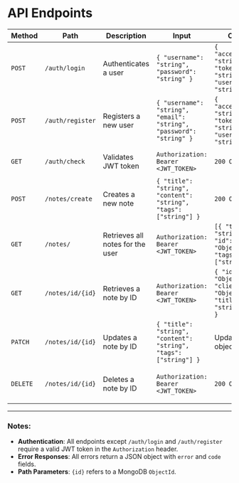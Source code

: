 # API Endpoints

| **Method** | **Path**               | **Description**                     | **Input**                                                                 | **Output**                                                                 | **Errors**                                                                 |
|------------|------------------------|-------------------------------------|---------------------------------------------------------------------------|----------------------------------------------------------------------------|----------------------------------------------------------------------------|
| `POST`     | `/auth/login`          | Authenticates a user                | `{ "username": "string", "password": "string" }`                          | `{ "acces_token": "string", "token_type": "string", "username": "string" }`| `400`: Missing credentials, `401`: Wrong credentials, `500`: Token error   |
| `POST`     | `/auth/register`       | Registers a new user                | `{ "username": "string", "email": "string", "password": "string" }`       | `{ "acces_token": "string", "token_type": "string", "username": "string" }`| `400`: Missing credentials, `409`: User exists, `500`: Token/database error|
| `GET`      | `/auth/check`          | Validates JWT token                 | `Authorization: Bearer <JWT_TOKEN>`                                       | `200 OK`                                                                   | `401`: Invalid/expired token                                              |
| `POST`     | `/notes/create`        | Creates a new note                  | `{ "title": "string", "content": "string", "tags": ["string"] }`          | `200 OK`                                                                   | `401`: Invalid token, `500`: Database error                               |
| `GET`      | `/notes/`              | Retrieves all notes for the user    | `Authorization: Bearer <JWT_TOKEN>`                                       | `[{ "title": "string", "id": "ObjectId", "tags": ["string"] }]`            | `401`: Invalid token, `500`: Database error                               |
| `GET`      | `/notes/id/{id}`       | Retrieves a note by ID              | `Authorization: Bearer <JWT_TOKEN>`                                       | `{ "id": "ObjectId", "client_id": "ObjectId", "title": "string", ... }`    | `401`: Invalid token, `404`: Note not found, `500`: Database error         |
| `PATCH`    | `/notes/id/{id}`       | Updates a note by ID                | `{ "title": "string", "content": "string", "tags": ["string"] }`          | Updated note object                                                        | `401`: Invalid token, `404`: Note not found, `500`: Database error         |
| `DELETE`   | `/notes/id/{id}`       | Deletes a note by ID                | `Authorization: Bearer <JWT_TOKEN>`                                       | `200 OK`                                                                   | `401`: Invalid token, `404`: Note not found, `500`: Database error         |

---

### Notes:
- **Authentication**: All endpoints except `/auth/login` and `/auth/register` require a valid JWT token in the `Authorization` header.
- **Error Responses**: All errors return a JSON object with `error` and `code` fields.
- **Path Parameters**: `{id}` refers to a MongoDB `ObjectId`.